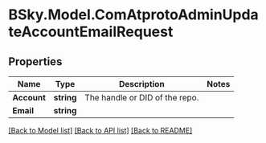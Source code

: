 # BSky.Model.ComAtprotoAdminUpdateAccountEmailRequest

## Properties

Name | Type | Description | Notes
------------ | ------------- | ------------- | -------------
**Account** | **string** | The handle or DID of the repo. | 
**Email** | **string** |  | 

[[Back to Model list]](../README.md#documentation-for-models) [[Back to API list]](../README.md#documentation-for-api-endpoints) [[Back to README]](../README.md)

